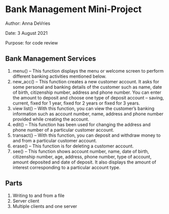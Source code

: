 # Bank Management Mini-Project
Author: Anna DeVries

Date: 3 August 2021

Purpose: for code review

## Bank Management Services
1) menu() – This function displays the menu or welcome screen to perform different banking activities mentioned below.
2) new_acc() – This function creates a new customer account. It asks for some  personal and banking details of the customer such as name, date of birth, citizenship number, address and phone number. You can enter the amount to deposit and choose one type of deposit account – saving, current, fixed for 1 year, fixed for 2 years or fixed for 3 years.
3) view list() – With this function, you can view the customer’s banking information such as account number, name, address and phone number provided while creating the account.
4) edit() – This function has been used for changing the address and phone number of a particular customer account.
5) transact() – With this function, you can deposit and withdraw money to and from a particular customer account.
6) erase() – This function is for deleting a customer account.
7) see() – This function shows account number, name, date of birth, citizenship number, age, address, phone number, type of account, amount deposited and date of deposit. It also displays the amount of interest corresponding to a particular account type.

## Parts
1) Writing to and from a file
2) Server client
3) Multiple clients and one server 
